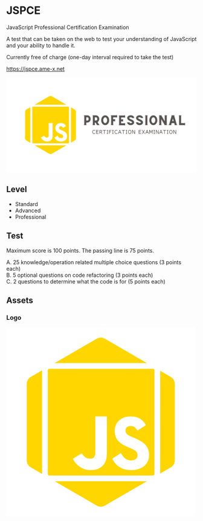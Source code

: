 # JSPCE
JavaScript Professional Certification Examination 

A test that can be taken on the web to test your understanding of JavaScript and your ability to handle it.

Currently free of charge (one-day interval required to take the test)

https://jspce.ame-x.net

![Hero](/assets/JSPCE-Hero.png)

## Level

- Standard
- Advanced
- Professional
## Test

Maximum score is 100 points.
The passing line is 75 points.

A. 25 knowledge/operation related multiple choice questions (3 points each)  
B. 5 optional questions on code refactoring (3 points each)  
C. 2 questions to determine what the code is for (5 points each)  

## Assets

### Logo
![Logo](/assets/JSPCE.png)
